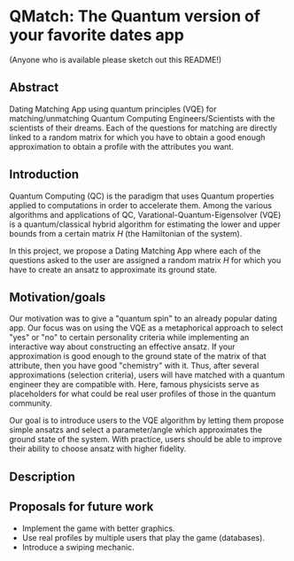 # QMatch: The Quantum version of your favorite dates app
(Anyone who is available please sketch out this README!)

## Abstract
Dating Matching App using quantum principles (VQE) for matching/unmatching Quantum Computing Engineers/Scientists with the scientists of their dreams. Each of the questions for matching are directly linked to a random matrix for which you have to obtain a good enough approximation to obtain a profile with the attributes you want.

## Introduction
Quantum Computing (QC) is the paradigm that uses Quantum properties applied to computations in order to accelerate them. Among the various algorithms and applications of QC, Varational-Quantum-Eigensolver (VQE) is a quantum/classical hybrid algorithm for estimating the lower and upper bounds from a certain matrix $H$ (the Hamiltonian of the system).

In this project, we propose a Dating Matching App where each of the questions asked to the user are assigned a random matrix $H$ for which you have to create an ansatz to approximate its ground state.


## Motivation/goals
Our motivation was to give a "quantum spin" to an already popular dating app. Our focus was on using the VQE as a metaphorical approach to select "yes" or "no" to certain personality criteria while implementing an interactive way about constructing an effective ansatz. If your approximation is good enough to the ground state of the matrix of that attribute, then you have good "chemistry" with it. Thus, after several approximations (selection criteria), users will have matched with a quantum engineer they are compatible with. Here, famous physicists serve as placeholders for what could be real user profiles of those in the quantum community. 

Our goal is to introduce users to the VQE algorithm by letting them propose simple ansatzs and select a parameter/angle which approximates the ground state of the system. With practice, users should be able to improve their ability to choose ansatz with higher fidelity. 

## Description

## Proposals for future work

 * Implement the game with better graphics.
 * Use real profiles by multiple users that play the game (databases).
 * Introduce a swiping mechanic.
 
